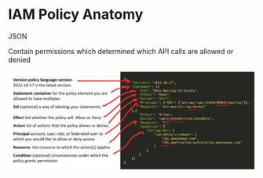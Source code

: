 # IAM Policy Anatomy

JSON

Contain permissions which determined which API calls are allowed or denied

![Untitled](IAM%20Policy%20Anatomy%20f8459c57ee344d8081a4e7b7ae64f9ef/Untitled.png)